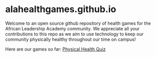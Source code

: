 # alahealthgames.github.io
Welcome to an open source github repository of health games for the African Leadership Academy community. 
We appreciate all your contributions to this repo as we aim to use technology to keep our community physically healthy throughout our time on campus!

Here are our games so far:
[Physical Health Quiz](https://alahealthgames.github.io/Timed/)
